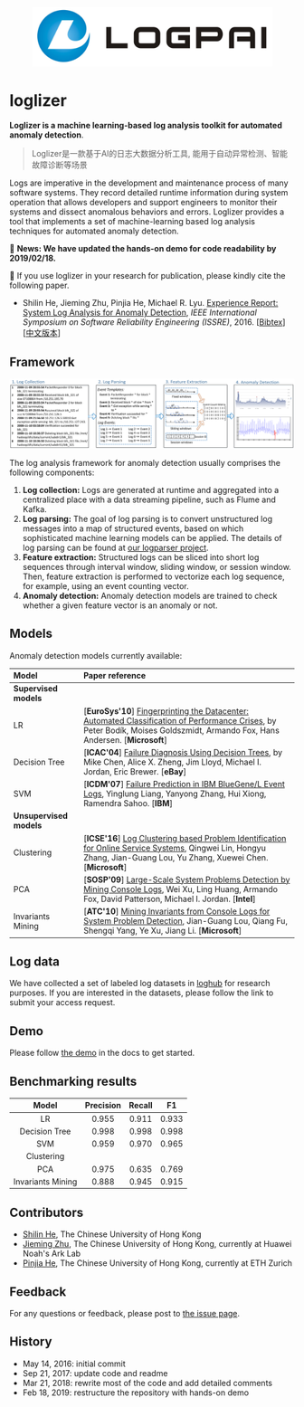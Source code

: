 <p align="center"> <a href="https://github.com/logpai"> <img src="https://github.com/logpai/logpai.github.io/blob/master/img/logpai_logo.jpg" width="425"></a></p>


# loglizer


**Loglizer is a machine learning-based log analysis toolkit for automated anomaly detection**. 
> Loglizer是一款基于AI的日志大数据分析工具, 能用于自动异常检测、智能故障诊断等场景
  

Logs are imperative in the development and maintenance process of many software systems. They record detailed
runtime information during system operation that allows developers and support engineers to monitor their systems and dissect anomalous behaviors and errors. Loglizer provides a tool that implements a set of machine-learning based log analysis techniques for automated anomaly detection. 

:telescope: **News: We have updated the hands-on demo for code readability by 2019/02/18.**

:telescope: If you use loglizer in your research for publication, please kindly cite the following paper.
+ Shilin He, Jieming Zhu, Pinjia He, Michael R. Lyu. [Experience Report: System Log Analysis for Anomaly Detection](https://jiemingzhu.github.io/pub/slhe_issre2016.pdf), *IEEE International Symposium on Software Reliability Engineering (ISSRE)*, 2016. [[Bibtex](https://dblp.org/rec/bibtex/conf/issre/HeZHL16)][[中文版本](https://github.com/AmateurEvents/article/issues/2)]

## Framework

![Framework of Anomaly Detection](/docs/img/framework.png)

The log analysis framework for anomaly detection usually comprises the following components:

1. **Log collection:** Logs are generated at runtime and aggregated into a centralized place with a data streaming pipeline, such as Flume and Kafka. 
2. **Log parsing:** The goal of log parsing is to convert unstructured log messages into a map of structured events, based on which sophisticated machine learning models can be applied. The details of log parsing can be found at [our logparser project](https://github.com/logpai/logparser).
3. **Feature extraction:** Structured logs can be sliced into short log sequences through interval window, sliding window, or session window. Then, feature extraction is performed to vectorize each log sequence, for example, using an event counting vector. 
4. **Anomaly detection:** Anomaly detection models are trained to check whether a given feature vector is an anomaly or not.


## Models

Anomaly detection models currently available:

| Model | Paper reference |
| :--- | :--- |
| **Supervised models** |
| LR | [**EuroSys'10**] [Fingerprinting the Datacenter: Automated Classification of Performance Crises](https://www.microsoft.com/en-us/research/wp-content/uploads/2009/07/hiLighter.pdf), by Peter Bodík, Moises Goldszmidt, Armando Fox, Hans Andersen. [**Microsoft**] |
| Decision Tree | [**ICAC'04**] [Failure Diagnosis Using Decision Trees](http://www.cs.berkeley.edu/~brewer/papers/icac2004_chen_diagnosis.pdf), by Mike Chen, Alice X. Zheng, Jim Lloyd, Michael I. Jordan, Eric Brewer. [**eBay**] |
| SVM | [**ICDM'07**] [Failure Prediction in IBM BlueGene/L Event Logs](https://www.researchgate.net/publication/4324148_Failure_Prediction_in_IBM_BlueGeneL_Event_Logs), Yinglung Liang, Yanyong Zhang, Hui Xiong, Ramendra Sahoo. [**IBM**]|
| **Unsupervised models** |
| Clustering | [**ICSE'16**] [Log Clustering based Problem Identification for Online Service Systems](https://www.microsoft.com/en-us/research/wp-content/uploads/2016/07/ICSE-2016-2-Log-Clustering-based-Problem-Identification-for-Online-Service-Systems.pdf), Qingwei Lin, Hongyu Zhang, Jian-Guang Lou, Yu Zhang, Xuewei Chen. [**Microsoft**]| 
| PCA | [**SOSP'09**] [Large-Scale System Problems Detection by Mining Console Logs](http://iiis.tsinghua.edu.cn/~weixu/files/sosp09.pdf), Wei Xu, Ling Huang, Armando Fox, David Patterson, Michael I. Jordan. [**Intel**] |
| Invariants Mining | [**ATC'10**] [Mining Invariants from Console Logs for System Problem Detection](https://www.usenix.org/legacy/event/atc10/tech/full_papers/Lou.pdf), Jian-Guang Lou, Qiang Fu, Shengqi Yang, Ye Xu, Jiang Li. [**Microsoft**]|


## Log data
We have collected a set of labeled log datasets in [loghub](https://github.com/logpai/loghub) for research purposes. If you are interested in the datasets, please follow the link to submit your access request.

## Demo
Please follow [the demo](./docs/demo.md) in the docs to get started.

## Benchmarking results

| Model | Precision | Recall | F1 |
| :----:|:----:|:----:|:----:|
| LR| 0.955 |	0.911 |	0.933 |
| Decision Tree | 0.998 |	0.998 |	0.998 |
| SVM| 0.959 |	0.970 |	0.965 |
| Clustering |
| PCA | 0.975 | 0.635 | 0.769|
| Invariants Mining | 0.888 | 0.945 | 0.915|

## Contributors
+ [Shilin He](https://shilinhe.github.io), The Chinese University of Hong Kong
+ [Jieming Zhu](https://jiemingzhu.github.io), The Chinese University of Hong Kong, currently at Huawei Noah's Ark Lab
+ [Pinjia He](https://pinjiahe.github.io/), The Chinese University of Hong Kong, currently at ETH Zurich


## Feedback
For any questions or feedback, please post to [the issue page](https://github.com/logpai/loglizer/issues/new). 


## History
* May 14, 2016: initial commit 
* Sep 21, 2017: update code and readme 
* Mar 21, 2018: rewrite most of the code and add detailed comments
* Feb 18, 2019: restructure the repository with hands-on demo
